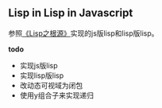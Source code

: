 ## Lisp in Lisp in Javascript

参照[《Lisp之根源》](http://daiyuwen.freeshell.org/gb/rol/roots_of_lisp.html)实现的js版lisp和lisp版lisp。

**todo**
- 实现js版lisp
- 实现lisp版lisp
- 改动态可视域为闭包
- 使用y组合子来实现递归

